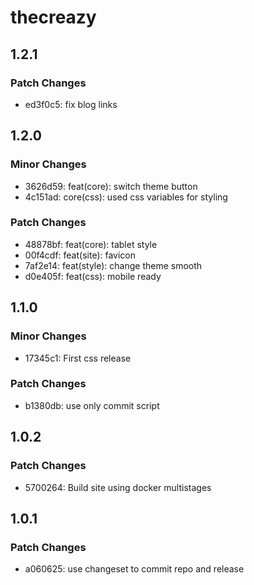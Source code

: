 # thecreazy

## 1.2.1

### Patch Changes

- ed3f0c5: fix blog links

## 1.2.0

### Minor Changes

- 3626d59: feat(core): switch theme button
- 4c151ad: core(css): used css variables for styling

### Patch Changes

- 48878bf: feat(core): tablet style
- 00f4cdf: feat(site): favicon
- 7af2e14: feat(style): change theme smooth
- d0e405f: feat(css): mobile ready

## 1.1.0

### Minor Changes

- 17345c1: First css release

### Patch Changes

- b1380db: use only commit script

## 1.0.2

### Patch Changes

- 5700264: Build site using docker multistages

## 1.0.1

### Patch Changes

- a060625: use changeset to commit repo and release
